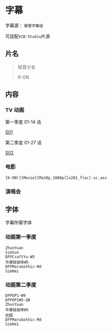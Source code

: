 # 字幕

字幕源： `飘雪字幕组`

可适配`VCB-Studio`片源

## 片名

> 轻音少女

> K-ON

## 内容

### TV 动画

第一季度 01-14 话

[S01](S01)

第二季度 01-27 话

[S02](S02)

### 电影

`[K-ON!][Movie][Ma10p_1080p][x265_flac].sc.ass`

### 演唱会

## 字体

字幕所需字体

### 动画第一季度

```
ZhunYuan
SimSun
DFPCraftYu-W5
华康娃娃体W5
DFPMaruGothic-Md
SimHei
```

### 动画第二季度

```
DFPOP1-W9
DFPOP1W5-GB
ZhunYuan
华康娃娃体W5
幼圆
DFPMaruGothic-Md
SimHei
```
